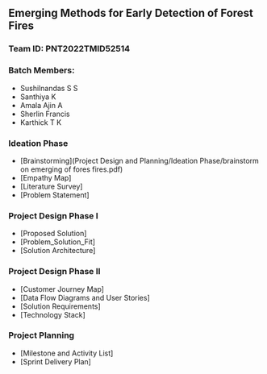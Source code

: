 ## Emerging Methods for Early Detection of Forest Fires

### Team ID: PNT2022TMID52514

### Batch Members:
*  Sushilnandas S S
*  Santhiya K
*  Amala Ajin A
*  Sherlin Francis
*  Karthick T K

### Ideation Phase
*  [Brainstorming](Project Design and Planning/Ideation Phase/brainstorm on emerging of fores fires.pdf)
*  [Empathy Map]
*  [Literature Survey]
*  [Problem Statement]

### Project Design Phase I
*  [Proposed Solution]
*  [Problem_Solution_Fit]
*  [Solution Architecture]

### Project Design Phase II
*  [Customer Journey Map]
*  [Data Flow Diagrams and User Stories]
*  [Solution Requirements]
*  [Technology Stack]

### Project Planning
*  [Milestone and Activity List]
*  [Sprint Delivery Plan]
